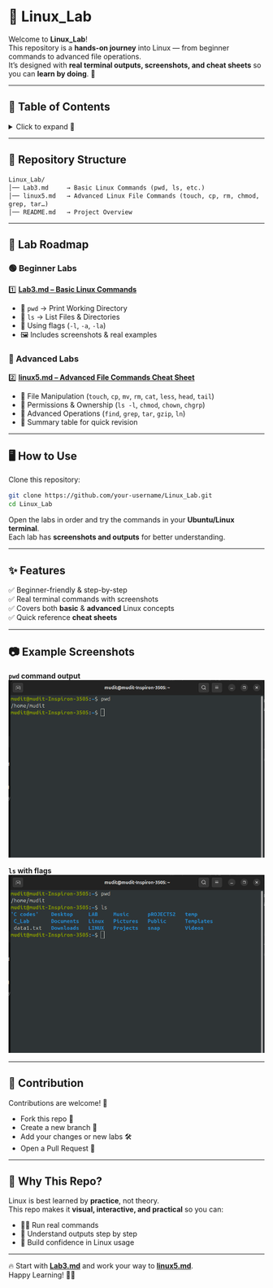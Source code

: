 # 🐧 Linux_Lab

Welcome to **Linux_Lab**!  
This repository is a **hands-on journey** into Linux — from beginner commands to advanced file operations.  
It’s designed with **real terminal outputs, screenshots, and cheat sheets** so you can **learn by doing**. 🚀

---

## 📑 Table of Contents

<details>
<summary>Click to expand 📂</summary>

1. [Repository Structure](#-repository-structure)  
2. [Lab Roadmap](#-lab-roadmap)  
   - [Beginner Labs](#-beginner-labs)  
   - [Advanced Labs](#-advanced-labs)  
3. [How to Use](#️-how-to-use)  
4. [Features](#-features)  
5. [Example Screenshots](#-example-screenshots)  
6. [Contribution](#-contribution)  
7. [Why This Repo?](#-why-this-repo)  

</details>

---

## 📂 Repository Structure

```
Linux_Lab/
│── Lab3.md     → Basic Linux Commands (pwd, ls, etc.)
│── linux5.md   → Advanced Linux File Commands (touch, cp, rm, chmod, grep, tar…)
│── README.md   → Project Overview
```

---

## 📘 Lab Roadmap

### 🟢 Beginner Labs
1️⃣ [**Lab3.md – Basic Linux Commands**](Lab3.md)  
   - 📍 `pwd` → Print Working Directory  
   - 📂 `ls` → List Files & Directories  
   - 🎯 Using flags (`-l`, `-a`, `-la`)  
   - 🖼 Includes screenshots & real examples  

### 🔵 Advanced Labs
2️⃣ [**linux5.md – Advanced File Commands Cheat Sheet**](linux5.md)  
   - 📄 File Manipulation (`touch`, `cp`, `mv`, `rm`, `cat`, `less`, `head`, `tail`)  
   - 🔐 Permissions & Ownership (`ls -l`, `chmod`, `chown`, `chgrp`)  
   - 🚀 Advanced Operations (`find`, `grep`, `tar`, `gzip`, `ln`)  
   - 📝 Summary table for quick revision  

---

## 🖥️ How to Use

Clone this repository:

```bash
git clone https://github.com/your-username/Linux_Lab.git
cd Linux_Lab
```

Open the labs in order and try the commands in your **Ubuntu/Linux terminal**.  
Each lab has **screenshots and outputs** for better understanding.

---

## ✨ Features

✅ Beginner-friendly & step-by-step  
✅ Real terminal commands with screenshots  
✅ Covers both **basic** & **advanced** Linux concepts  
✅ Quick reference **cheat sheets**  

---

## 📷 Example Screenshots

**`pwd` command output**  
![pwd example](s1.png)  

**`ls` with flags**  
![ls example](s2.png)  

---

## 🤝 Contribution

Contributions are welcome! 🎉  
- Fork this repo 🍴  
- Create a new branch 🌱  
- Add your changes or new labs 🛠️  
- Open a Pull Request 🚀  

---

## 🎯 Why This Repo?

Linux is best learned by **practice**, not theory.  
This repo makes it **visual, interactive, and practical** so you can:  

- 👨‍💻 Run real commands  
- 🔎 Understand outputs step by step  
- 📂 Build confidence in Linux usage  

---

🔥 Start with **[Lab3.md](Lab3.md)** and work your way to **[linux5.md](linux5.md)**.  
Happy Learning! 🚀🐧
